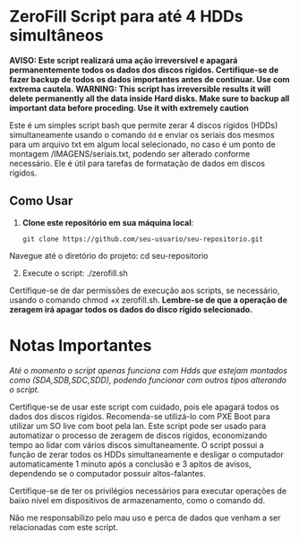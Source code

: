 # ZeroFill Script para até 4 HDDs simultâneos

**AVISO: Este script realizará uma ação irreversível e apagará permanentemente todos os dados dos discos rígidos. Certifique-se de fazer backup de todos os dados importantes antes de continuar. Use com extrema cautela.**
**WARNING: This script has irreversible results it will delete permanently all the data inside Hard disks. Make sure to backup all important data before proceding. Use it with extremely caution**

Este é um simples script bash que permite zerar 4 discos rígidos (HDDs) simultaneamente usando o comando `dd` e enviar os seriais dos mesmos para um arquivo txt em algum local selecionado, no caso é um ponto de montagem /IMAGENS/seriais.txt, podendo ser alterado conforme necessário. Ele é útil para tarefas de formatação de dados em discos rígidos.

## Como Usar

1. **Clone este repositório em sua máquina local**:

   ```shell
   git clone https://github.com/seu-usuario/seu-repositorio.git
   
Navegue até o diretório do projeto:
cd seu-repositorio

2. Execute o script:
./zerofill.sh

Certifique-se de dar permissões de execução aos scripts, se necessário, usando o comando chmod +x zerofill.sh.
**Lembre-se de que a operação de zeragem irá apagar todos os dados do disco rígido selecionado.**

# Notas Importantes
*Até o momento o script apenas funciona com Hdds que estejam montados como (SDA,SDB,SDC,SDD), podendo funcionar com outros tipos alterando o script.*

Certifique-se de usar este script com cuidado, pois ele apagará todos os dados dos discos rígidos.
Recomenda-se utilizá-lo com PXE Boot para utilizar um SO live com boot pela lan.
Este script pode ser usado para automatizar o processo de zeragem de discos rígidos, economizando tempo ao lidar com vários discos simultaneamente.
O script possui a função de zerar todos os HDDs simultaneamente e desligar o computador automaticamente 1 minuto após a conclusão e 3 apitos de avisos, dependendo se o computador possuir altos-falantes.

Certifique-se de ter os privilégios necessários para executar operações de baixo nível em dispositivos de armazenamento, como o comando dd.

Não me responsabilizo pelo mau uso e perca de dados que venham a ser relacionadas com este script.
